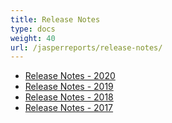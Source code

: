 ```yaml
---
title: Release Notes
type: docs
weight: 40
url: /jasperreports/release-notes/
---
```


- [Release Notes - 2020](/barcode/jasperreports/release-notes-2020/)
- [Release Notes - 2019](/barcode/jasperreports/release-notes-2019/)
- [Release Notes - 2018](/barcode/jasperreports/release-notes-2018/)
- [Release Notes - 2017](/barcode/jasperreports/release-notes-2017/)
